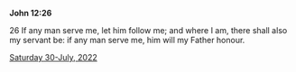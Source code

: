**John 12:26**

26 If any man serve me, let him follow me; and where I am, there shall also my servant be: if any man serve me, him will my Father honour.

[Saturday 30-July, 2022](https://t.me/s/daily_scripture)
